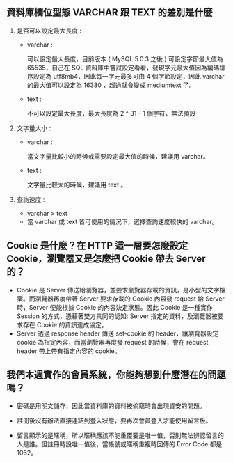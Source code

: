 ## 資料庫欄位型態 VARCHAR 跟 TEXT 的差別是什麼

1. 是否可以設定最大長度 : 

   - varchar :

     可以設定最大長度，目前版本 ( MySQL 5.0.3 之後 ) 可設定字節最大值為 65535，自己在 SQL 資料庫中嘗試設定看看，發現字元最大值因為編碼排序設定為 utf8mb4，因此每一字元最多可由 4 個字節設定，因此 varchar 的最大值可以設定為 16380 ，超過就會變成 mediumtext 了。

   - text : 

     不可以設定最大長度，最大長度為 2 ^ 31 - 1 個字符，無法預設

2. 文字量大小 : 

   - varchar : 

     當文字量比較小的時候或需要設定最大值的時候，建議用 varchar。

   - text : 

     文字量比較大的時候，建議用 text 。

3. 查詢速度 : 

   - varchar > text
   - 當 varchar 或 text 皆可使用的情況下，選擇查詢速度較快的 varchar。



## Cookie 是什麼？在 HTTP 這一層要怎麼設定 Cookie，瀏覽器又是怎麼把 Cookie 帶去 Server 的？

- Cookie 是 Server 傳送給瀏覽器，並要求瀏覽器存載的資訊，是小型的文字檔案。而瀏覽器再度帶著 Server 要求存載的 Cookie 內容發 request 給 Server時，Server 便能根據 Cookie 的內容決定狀態。因此 Cookie 是一種實作 Session 的方式，憑藉著雙方共同的認知:  Server 指定的資料，及瀏覽器被要求存在 Cookie 的資訊達成協定。
- Server 透過 response header 傳送 set-cookie 的 header，讓瀏覽器設定 cookie 為指定內容，而當瀏覽器再度發 request 的時候，會在 request header 帶上帶有指定內容的 cookie。


## 我們本週實作的會員系統，你能夠想到什麼潛在的問題嗎？

- 密碼是用明文儲存，因此當資料庫的資料被偷竊時會出現資安的問題。

- 註冊後沒有辦法直接連結到登入狀態，要再次會員登入才能使用留言板。

- 留言顯示的是暱稱，所以暱稱應該不能重覆要是唯一值，否則無法辨認留言的人是誰。但註冊時設唯一值後，當帳號或暱稱重複時回傳的 Error Code 都是1062。

  
